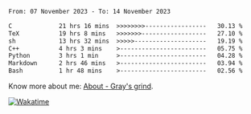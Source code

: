<!--START_SECTION:waka-->

```txt
From: 07 November 2023 - To: 14 November 2023

C             21 hrs 16 mins  >>>>>>>>-----------------   30.13 %
TeX           19 hrs 8 mins   >>>>>>>------------------   27.10 %
sh            13 hrs 32 mins  >>>>>--------------------   19.19 %
C++           4 hrs 3 mins    >------------------------   05.75 %
Python        3 hrs 1 min     >------------------------   04.28 %
Markdown      2 hrs 46 mins   >------------------------   03.94 %
Bash          1 hr 48 mins    >------------------------   02.56 %
```

<!--END_SECTION:waka-->

<!-- [![grayxu's github stats](https://github-readme-stats.vercel.app/api?username=grayxu&count_private=true&show_icons=true)](https://github.com/grayxu) -->

Know more about me: [About - Gray's grind](https://www.grayxu.cn/).
<p align="left">
  <a href="https://wakatime.com/@grayxu" target="_blank">
    <img alt="Wakatime" src="https://wakatime.com/badge/user/c69eb31e-43a1-463f-8968-c3449e386f57.svg"/>
  </a>
</p>

